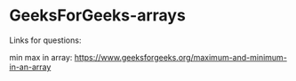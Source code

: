 # GeeksForGeeks-arrays

Links for questions:

min max in array: https://www.geeksforgeeks.org/maximum-and-minimum-in-an-array
